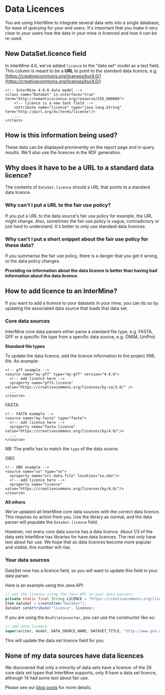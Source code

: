 # Data Licences

You are using InterMine to integrate several data sets into a single database, for ease of querying for your end users. It's important that you make it very clear to your users how the data in your mine is licenced and how it can be re-used.

## New DataSet.licence field

In InterMine 4.0, we've added `licence` to the "data set" model as a text field. This column is meant to be a **URL** to point to the standard data licence, e.g. [https://creativecommons.org/licenses/by/4.0/](https://creativecommons.org/licenses/by/4.0/)

```markup
<!-- InterMine 4.0.0 data model -->
<class name="DataSet" is-interface="true" term="http://semanticscience.org/resource/SIO_000089">        
    <!-- licence is a new text field -->
    <attribute name="licence" type="java.lang.String" term="http://purl.org/dc/terms/license"/>
    ...
</class>
```

## How is this information being used?

These data can be displayed prominently on the report page and in query results. We'll also use the licences in the RDF generation.

## Why does it have to be a URL to a standard data licence?

The contents of `DataSet.licence` should a URL that points to a standard data licence.

### Why can't I put a URL to the fair use policy?

If you put a URL to the data source's fair use policy for example, the URL might change. Also, sometimes the fair use policy is vague, contradictory or just hard to understand. It's better to only use standard data licences.

### Why can't I put a short snippet about the fair use policy for these data?

If you summarise the fair use policy, there is a danger that you get it wrong, or the data policy changes.

**Providing no information about the data licence is better than having bad information about the data licence.**

## How to add licence to an InterMine?

If you want to add a licence to your datasets in your mine, you can do so by updating the associated data source that loads that data set.

### Core data sources

InterMine core data parsers either parse a standard file type, e.g. FASTA, GFF or a specific file type from a specific data source, e.g. OMIM, UniProt

**Standard file types**

To update the data licence, add the licence information to the project XML file. An example:

```markup
<!-- gff example -->
<source name="my-gff" type="my-gff" version="4.0.0">
  <!-- add licence here -->
  <property name="gff3.licence" value="https://creativecommons.org/licenses/by-sa/3.0/" />
  ...
</source>
```

FASTA

```markup
<!-- FASTA example -->
<source name="my-fasta" type="fasta">      
  <!-- add licence here -->
  <property name="fasta.licence" value="https://creativecommons.org/licenses/by/4.0/"/>
  ...
</source>
```

NB: The prefix has to match the `type` of the data source.

OBO

```markup
<!-- OBO example -->
<source name="so" type="so">
  <property name="src.data.file" location="so.obo"/>
  <!-- add licence here -->
  <property name="licence" value="https://creativecommons.org/licenses/by/4.0/"/>
</source>
```

**All others**

We've updated all InterMine core data sources with the correct data licence. This requires no action from you. Use the library as normal, and the data parser will populate the `DataSet.licence` field.

However, not every core data source has a data licence. About 1/3 of the data sets InterMine has libraries for have data licences. The rest only have text about fair use. We hope that as data licences become more popular and visible, this number will rise.

### Your data sources

DataSet now has a licence field, so you will want to update this field in your data parser.

Here is an example using the Java API:

```java
// set the licence using the Java API in your data parsers
private static final String LICENCE = "https://creativecommons.org/licenses/by/4.0/";
Item dataSet = createItem("DataSet");
dataSet.setAttribute("licence", licence);
```

If you are using the `BioFileConverter`, you can use the constructor like so:

```java
// add data licence  
super(writer, model, DATA_SOURCE_NAME, DATASET_TITLE, "http://www.gnu.org/licenses/gpl.txt");
```

This will update the data set licence field for you.

## None of my data sources have data licences

We discovered that only a minority of data sets have a licence: of the 26 core data set types that InterMine supports, only 9 have a data set licence, although 14 had some text about fair use.

Please see our [blog posts](https://intermineorg.wordpress.com/2019/01/03/being-fair-data-licences-in-intermine/) for more details.

